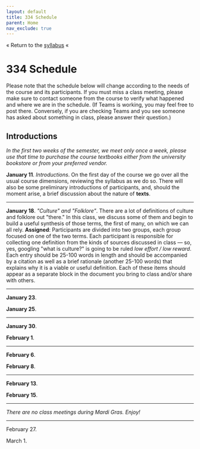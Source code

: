 ```yaml
---
layout: default
title: 334 Schedule
parent: Home
nav_exclude: true
---
```

« Return to the [syllabus](index.md) «
# 334 Schedule

Please note that the schedule below will change according to the needs of the course and its participants. If you must miss a class meeting, please make sure to contact someone from the course to verify what happened and where we are in the schedule. (If Teams is working, you may feel free to post there. Conversely, if you are checking Teams and you see someone has asked about something in class, please answer their question.)

## Introductions

*In the first two weeks of the semester, we meet only once a week, please use that time to purchase the course textbooks either from the university bookstore or from your preferred vendor.*

**January 11**. *Introductions*. On the first day of the course we go over all the usual course dimensions, reviewing the syllabus as we do so. There will also be some preliminary introductions of participants, and, should the moment arise, a brief discussion about the nature of **texts**. 

---
**January 18**. *"Culture" and "Folklore"*. There are a lot of definitions of culture and folklore out "there." In this class, we discuss some of them and begin to build a useful synthesis of those terms, the first of many, on which we can all rely. **Assigned**: Participants are divided into two groups, each group focused on one of the two terms. Each participant is responsible for collecting one definition from the kinds of sources discussed in class — so, yes, googling "what is culture?" is going to be ruled *low effort / low reward*. Each entry should be 25-100 words in length and should be accompanied by a citation as well as a brief rationale (another 25-100 words) that explains why it is a viable or useful definition. Each of these items should appear as a separate block in the document you bring to class and/or share with others.

---
**January 23**. 

**January 25**.

---
**January 30**.

**February 1**.

---
**February 6**.

**February 8**.

---
**February 13**.

**February 15**.

---
*There are no class meetings during Mardi Gras. Enjoy!*

---
February 27.

March 1. 